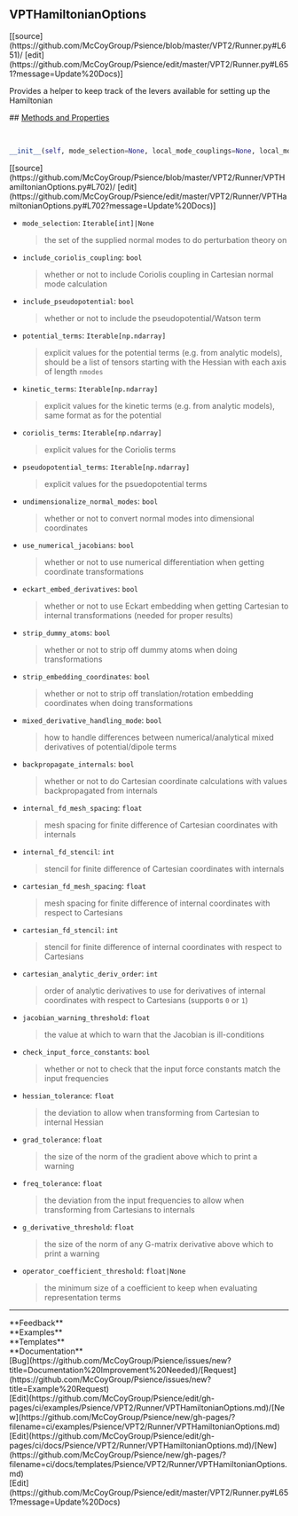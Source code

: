 ## <a id="Psience.VPT2.Runner.VPTHamiltonianOptions">VPTHamiltonianOptions</a> 

<div class="docs-source-link" markdown="1">
[[source](https://github.com/McCoyGroup/Psience/blob/master/VPT2/Runner.py#L651)/
[edit](https://github.com/McCoyGroup/Psience/edit/master/VPT2/Runner.py#L651?message=Update%20Docs)]
</div>

Provides a helper to keep track of the levers available for
setting up the Hamiltonian







<div class="collapsible-section">
 <div class="collapsible-section collapsible-section-header" markdown="1">
## <a class="collapse-link" data-toggle="collapse" href="#methods" markdown="1"> Methods and Properties</a> <a class="float-right" data-toggle="collapse" href="#methods"><i class="fa fa-chevron-down"></i></a>
 </div>
 <div class="collapsible-section collapsible-section-body collapse show" id="methods" markdown="1">
 
<a id="Psience.VPT2.Runner.VPTHamiltonianOptions.__init__" class="docs-object-method">&nbsp;</a> 
```python
__init__(self, mode_selection=None, local_mode_couplings=None, local_mode_coupling_order=None, full_surface_mode_selection=None, include_potential=None, include_gmatrix=None, include_coriolis_coupling=None, include_pseudopotential=None, include_only_mode_couplings=None, potential_terms=None, kinetic_terms=None, coriolis_terms=None, pseudopotential_terms=None, dipole_terms=None, dipole_derivatives=None, undimensionalize_normal_modes=None, use_numerical_jacobians=None, eckart_embed_derivatives=None, eckart_embed_planar_ref_tolerance=None, strip_dummy_atoms=None, strip_embedding_coordinates=None, mixed_derivative_handling_mode=None, backpropagate_internals=None, direct_propagate_cartesians=None, zero_mass_term=None, internal_fd_mesh_spacing=None, internal_fd_stencil=None, cartesian_fd_mesh_spacing=None, cartesian_fd_stencil=None, cartesian_analytic_deriv_order=None, internal_by_cartesian_order=None, cartesian_by_internal_order=None, jacobian_warning_threshold=None, check_input_force_constants=None, hessian_tolerance=None, grad_tolerance=None, freq_tolerance=None, g_derivative_threshold=None, gmatrix_tolerance=None, use_internal_modes=None, use_cartesian_kinetic_energy=None, operator_coefficient_threshold=None): 
```
<div class="docs-source-link" markdown="1">
[[source](https://github.com/McCoyGroup/Psience/blob/master/VPT2/Runner/VPTHamiltonianOptions.py#L702)/
[edit](https://github.com/McCoyGroup/Psience/edit/master/VPT2/Runner/VPTHamiltonianOptions.py#L702?message=Update%20Docs)]
</div>

  - `mode_selection`: `Iterable[int]|None`
    > the set of the supplied normal modes to do perturbation theory on
  - `include_coriolis_coupling`: `bool`
    > whether or not to include Coriolis coupling in Cartesian normal mode calculation
  - `include_pseudopotential`: `bool`
    > whether or not to include the pseudopotential/Watson term
  - `potential_terms`: `Iterable[np.ndarray]`
    > explicit values for the potential terms (e.g. from analytic models), should be a list of tensors starting with the Hessian with each axis of length `nmodes`
  - `kinetic_terms`: `Iterable[np.ndarray]`
    > explicit values for the kinetic terms (e.g. from analytic models), same format as for the potential
  - `coriolis_terms`: `Iterable[np.ndarray]`
    > explicit values for the Coriolis terms
  - `pseudopotential_terms`: `Iterable[np.ndarray]`
    > explicit values for the psuedopotential terms
  - `undimensionalize_normal_modes`: `bool`
    > whether or not to convert normal modes into dimensional coordinates
  - `use_numerical_jacobians`: `bool`
    > whether or not to use numerical differentiation when getting coordinate transformations
  - `eckart_embed_derivatives`: `bool`
    > whether or not to use Eckart embedding when getting Cartesian to internal transformations (needed for proper results)
  - `strip_dummy_atoms`: `bool`
    > whether or not to strip off dummy atoms when doing transformations
  - `strip_embedding_coordinates`: `bool`
    > whether or not to strip off translation/rotation embedding coordinates when doing transformations
  - `mixed_derivative_handling_mode`: `bool`
    > how to handle differences between numerical/analytical mixed derivatives of potential/dipole terms
  - `backpropagate_internals`: `bool`
    > whether or not to do Cartesian coordinate calculations with values backpropagated from internals
  - `internal_fd_mesh_spacing`: `float`
    > mesh spacing for finite difference of Cartesian coordinates with internals
  - `internal_fd_stencil`: `int`
    > stencil for finite difference of Cartesian coordinates with internals
  - `cartesian_fd_mesh_spacing`: `float`
    > mesh spacing for finite difference of internal coordinates with respect to Cartesians
  - `cartesian_fd_stencil`: `int`
    > stencil for finite difference of internal coordinates with respect to Cartesians
  - `cartesian_analytic_deriv_order`: `int`
    > order of analytic derivatives to use for derivatives of internal coordinates with respect to Cartesians (supports `0` or `1`)
  - `jacobian_warning_threshold`: `float`
    > the value at which to warn that the Jacobian is ill-conditions
  - `check_input_force_constants`: `bool`
    > whether or not to check that the input force constants match the input frequencies
  - `hessian_tolerance`: `float`
    > the deviation to allow when transforming from Cartesian to internal Hessian
  - `grad_tolerance`: `float`
    > the size of the norm of the gradient above which to print a warning
  - `freq_tolerance`: `float`
    > the deviation from the input frequencies to allow when transforming from Cartesians to internals
  - `g_derivative_threshold`: `float`
    > the size of the norm of any G-matrix derivative above which to print a warning
  - `operator_coefficient_threshold`: `float|None`
    > the minimum size of a coefficient to keep when evaluating representation terms
 </div>
</div>












---


<div markdown="1" class="text-secondary">
<div class="container">
  <div class="row">
   <div class="col" markdown="1">
**Feedback**   
</div>
   <div class="col" markdown="1">
**Examples**   
</div>
   <div class="col" markdown="1">
**Templates**   
</div>
   <div class="col" markdown="1">
**Documentation**   
</div>
   <div class="col" markdown="1">
   
</div>
   <div class="col" markdown="1">
   
</div>
   <div class="col" markdown="1">
   
</div>
</div>
  <div class="row">
   <div class="col" markdown="1">
[Bug](https://github.com/McCoyGroup/Psience/issues/new?title=Documentation%20Improvement%20Needed)/[Request](https://github.com/McCoyGroup/Psience/issues/new?title=Example%20Request)   
</div>
   <div class="col" markdown="1">
[Edit](https://github.com/McCoyGroup/Psience/edit/gh-pages/ci/examples/Psience/VPT2/Runner/VPTHamiltonianOptions.md)/[New](https://github.com/McCoyGroup/Psience/new/gh-pages/?filename=ci/examples/Psience/VPT2/Runner/VPTHamiltonianOptions.md)   
</div>
   <div class="col" markdown="1">
[Edit](https://github.com/McCoyGroup/Psience/edit/gh-pages/ci/docs/Psience/VPT2/Runner/VPTHamiltonianOptions.md)/[New](https://github.com/McCoyGroup/Psience/new/gh-pages/?filename=ci/docs/templates/Psience/VPT2/Runner/VPTHamiltonianOptions.md)   
</div>
   <div class="col" markdown="1">
[Edit](https://github.com/McCoyGroup/Psience/edit/master/VPT2/Runner.py#L651?message=Update%20Docs)   
</div>
   <div class="col" markdown="1">
   
</div>
   <div class="col" markdown="1">
   
</div>
   <div class="col" markdown="1">
   
</div>
</div>
</div>
</div>
